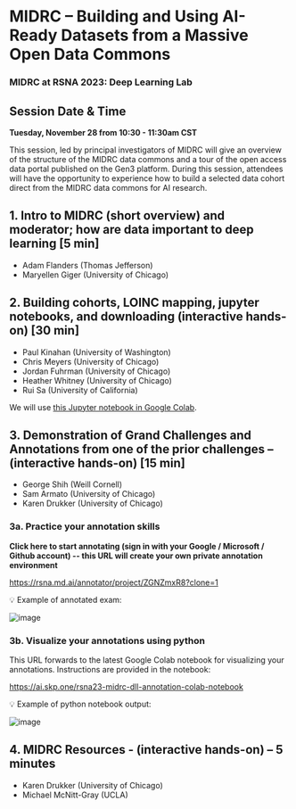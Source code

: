 # MIDRC – Building and Using AI-Ready Datasets from a Massive Open Data Commons 

### MIDRC at RSNA 2023: Deep Learning Lab

## Session Date & Time

**Tuesday, November 28 from 10:30 - 11:30am CST** 

This session, led by principal investigators of MIDRC will give an overview of the structure of the MIDRC data commons and a tour of the open access data portal published on the Gen3 platform. During this session, attendees will have the opportunity to experience how to build a selected data cohort direct from the MIDRC data commons for AI research.


## 1. Intro to MIDRC (short overview) and moderator; how are data important to deep learning [5 min]
- Adam Flanders (Thomas Jefferson)
- Maryellen Giger (University of Chicago)

## 2. Building cohorts, LOINC mapping, jupyter notebooks, and downloading (interactive hands-on) [30 min]

- Paul Kinahan (University of Washington)
- Chris Meyers (University of Chicago)
- Jordan Fuhrman (University of Chicago)
- Heather Whitney (University of Chicago)
- Rui Sa (University of California)

We will use [this Jupyter notebook in Google Colab](https://colab.research.google.com/github/cgmeyer/AI-Deep-Learning-Lab-2023/blob/main/MIDRC_Cohort_Building_DLL_RSNA_2023.ipynb).

## 3. Demonstration of Grand Challenges and Annotations from one of the prior challenges – (interactive hands-on) [15 min]

- George Shih (Weill Cornell)
- Sam Armato (University of Chicago)
- Karen Drukker (University of Chicago)

### 3a. Practice your annotation skills

**Click here to start annotating (sign in with your Google / Microsoft / Github account) -- this URL will create your own private annotation environment**

https://rsna.md.ai/annotator/project/ZGNZmxR8?clone=1

:bulb: Example of annotated exam:

![image](https://github.com/georgezero/AI-Deep-Learning-Lab-2023/assets/12178283/9c7e266e-24c8-42f7-b050-5227831e91ee)

### 3b. Visualize your annotations using python

This URL forwards to the latest Google Colab notebook for visualizing your annotations.  Instructions are provided in the notebook:

https://ai.skp.one/rsna23-midrc-dll-annotation-colab-notebook

:bulb: Example of python notebook output:

![image](https://github.com/georgezero/AI-Deep-Learning-Lab-2023/assets/12178283/621dad72-44a9-435f-9617-7d579d9e5931)

## 4. MIDRC Resources - (interactive hands-on) – 5 minutes

- Karen Drukker (University of Chicago)
- Michael McNitt-Gray (UCLA) 

